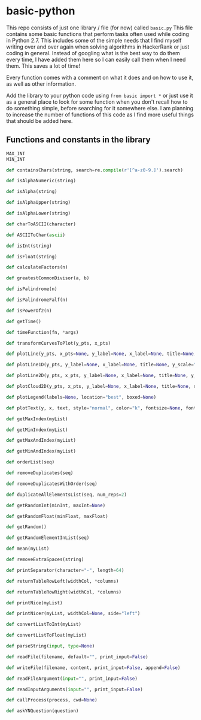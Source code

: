 # basic-python
This repo consists of just one library / file (for now) called `basic.py`
This file contains some basic functions that perform tasks often used while coding in Python 2.7.
This includes some of the simple needs that I find myself writing over and over again
when solving algorithms in HackerRank or just coding in general. Instead of googling what
is the best way to do them every time, I have added them here so I can easily call them when I
need them. This saves a lot of time!

Every function comes with a comment on what it does and on how to use it, as well as other information.

Add the library to your python code using `from basic import *` or just use it as a general place to
look for some function when you don't recall how to do something simple, before searching for it somewhere else.
I am planning to increase the number of functions of this code as I find more useful things that should be added here.

## Functions and constants in the library
```python
MAX_INT
MIN_INT

def containsChars(string, search=re.compile(r'[^a-z0-9.]').search)

def isAlphaNumeric(string)

def isAlpha(string)

def isAlphaUpper(string)

def isAlphaLower(string)

def charToASCII(character)

def ASCIIToChar(ascii)

def isInt(string)

def isFloat(string)

def calculateFactors(n)

def greatestCommonDivisor(a, b)

def isPalindrome(n)

def isPalindromeFalf(n)

def isPowerOf2(n)

def getTime()

def timeFunction(fn, *args)

def transformCurvesToPlot(y_pts, x_pts)

def plotLine(y_pts, x_pts=None, y_label=None, x_label=None, title=None, axis=None, style="-", color="", y_scale="linear", x_scale="linear", label=None, show=True)

def plotLine1D(y_pts, y_label=None, x_label=None, title=None, y_scale="linear", label=None, show=True)

def plotLine2D(y_pts, x_pts, y_label=None, x_label=None, title=None, y_scale="linear", x_scale="linear", label=None, show=True)

def plotCloud2D(y_pts, x_pts, y_label=None, x_label=None, title=None, style='x', y_scale="linear", x_scale="linear", label=None, show=True)

def plotLegend(labels=None, location="best", boxed=None)

def plotText(y, x, text, style="normal", color="k", fontsize=None, fontweight=None, verticalalignment="center", horizontalalignment="center", show=True)

def getMaxIndex(myList)

def getMinIndex(myList)

def getMaxAndIndex(myList)

def getMinAndIndex(myList)

def orderList(seq)

def removeDuplicates(seq)

def removeDuplicatesWithOrder(seq)

def duplicateAllElementsList(seq, num_reps=2)

def getRandomInt(minInt, maxInt=None)

def getRandomFloat(minFloat, maxFloat)

def getRandom()

def getRandomElementInList(seq)

def mean(myList)

def removeExtraSpaces(string)

def printSeparator(character="-", length=64)

def returnTableRowLeft(widthCol, *columns)

def returnTableRowRight(widthCol, *columns)

def printNice(myList)

def printNicer(myList, widthCol=None, side="left")

def convertListToInt(myList)

def convertListToFloat(myList)

def parseString(input, type=None)

def readFile(filename, default="", print_input=False)

def writeFile(filename, content, print_input=False, append=False)

def readFileArgument(input="", print_input=False)

def readInputArguments(input="", print_input=False)

def callProcess(process, cwd=None)

def askYNQuestion(question)

```
